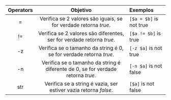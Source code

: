 | Operators  | Objetivo | Exemplos |
| :---: | :---: | :--- |
| = | Verifica se 2 valores são iguais, se for verdade retorna _true_. | `[$a = $b]` is not true |
| != | Verifica se 2 valores são diferentes, ser for verdade retorna _true_. | `[$a != $b]` is true |
| -z | Verifica se o tamanho da string é 0, se for verdade retorna _true_. | `[-z $a]` is not true |
| -n | Verifica se o tamanho da string é diferente de 0, se for verdade retorna _true_. | `[-n $a]` is not false |
| str | Verifica se a string é vazia, ser estiver vazia retorna _false_. | `[$a]` is not false |